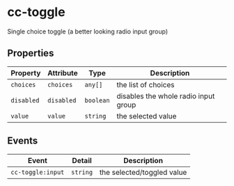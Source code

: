 # cc-toggle

Single choice toggle (a better looking radio input group)

## Properties

| Property   | Attribute  | Type      | Description                          |
|------------|------------|-----------|--------------------------------------|
| `choices`  | `choices`  | `any[]`   | the list of choices                  |
| `disabled` | `disabled` | `boolean` | disables the whole radio input group |
| `value`    | `value`    | `string`  | the selected value                   |

## Events

| Event             | Detail   | Description                |
|-------------------|----------|----------------------------|
| `cc-toggle:input` | `string` | the selected/toggled value |
